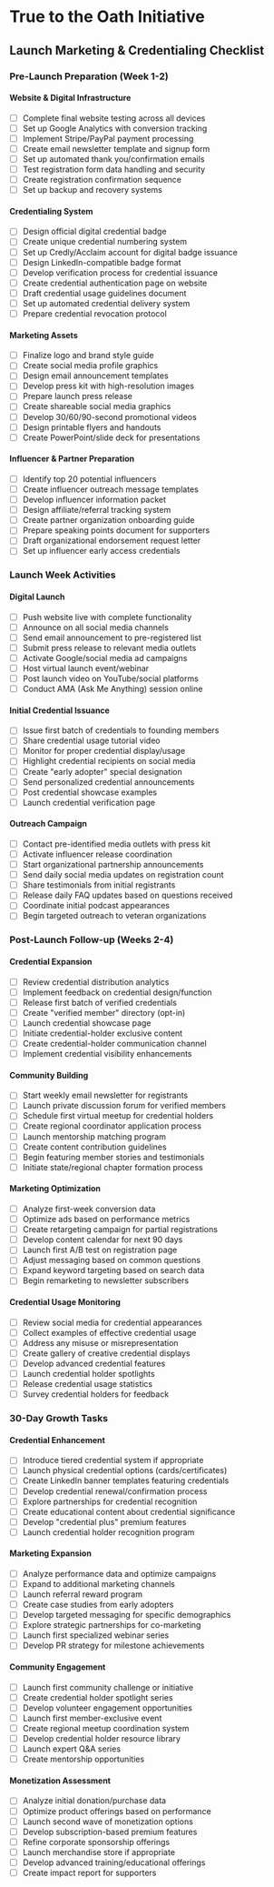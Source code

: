 # True to the Oath Initiative
## Launch Marketing & Credentialing Checklist

### Pre-Launch Preparation (Week 1-2)

#### Website & Digital Infrastructure
- [ ] Complete final website testing across all devices
- [ ] Set up Google Analytics with conversion tracking
- [ ] Implement Stripe/PayPal payment processing
- [ ] Create email newsletter template and signup form
- [ ] Set up automated thank you/confirmation emails
- [ ] Test registration form data handling and security
- [ ] Create registration confirmation sequence
- [ ] Set up backup and recovery systems

#### Credentialing System
- [ ] Design official digital credential badge
- [ ] Create unique credential numbering system 
- [ ] Set up Credly/Acclaim account for digital badge issuance
- [ ] Design LinkedIn-compatible badge format
- [ ] Develop verification process for credential issuance
- [ ] Create credential authentication page on website
- [ ] Draft credential usage guidelines document
- [ ] Set up automated credential delivery system
- [ ] Prepare credential revocation protocol

#### Marketing Assets
- [ ] Finalize logo and brand style guide
- [ ] Create social media profile graphics
- [ ] Design email announcement templates
- [ ] Develop press kit with high-resolution images
- [ ] Prepare launch press release
- [ ] Create shareable social media graphics
- [ ] Develop 30/60/90-second promotional videos
- [ ] Design printable flyers and handouts
- [ ] Create PowerPoint/slide deck for presentations

#### Influencer & Partner Preparation
- [ ] Identify top 20 potential influencers
- [ ] Create influencer outreach message templates
- [ ] Develop influencer information packet
- [ ] Design affiliate/referral tracking system
- [ ] Create partner organization onboarding guide
- [ ] Prepare speaking points document for supporters
- [ ] Draft organizational endorsement request letter
- [ ] Set up influencer early access credentials

### Launch Week Activities

#### Digital Launch
- [ ] Push website live with complete functionality
- [ ] Announce on all social media channels
- [ ] Send email announcement to pre-registered list
- [ ] Submit press release to relevant media outlets
- [ ] Activate Google/social media ad campaigns
- [ ] Host virtual launch event/webinar
- [ ] Post launch video on YouTube/social platforms
- [ ] Conduct AMA (Ask Me Anything) session online

#### Initial Credential Issuance
- [ ] Issue first batch of credentials to founding members
- [ ] Share credential usage tutorial video
- [ ] Monitor for proper credential display/usage
- [ ] Highlight credential recipients on social media
- [ ] Create "early adopter" special designation
- [ ] Send personalized credential announcements
- [ ] Post credential showcase examples
- [ ] Launch credential verification page

#### Outreach Campaign
- [ ] Contact pre-identified media outlets with press kit
- [ ] Activate influencer release coordination
- [ ] Start organizational partnership announcements
- [ ] Send daily social media updates on registration count
- [ ] Share testimonials from initial registrants
- [ ] Release daily FAQ updates based on questions received
- [ ] Coordinate initial podcast appearances
- [ ] Begin targeted outreach to veteran organizations

### Post-Launch Follow-up (Weeks 2-4)

#### Credential Expansion
- [ ] Review credential distribution analytics
- [ ] Implement feedback on credential design/function
- [ ] Release first batch of verified credentials
- [ ] Create "verified member" directory (opt-in)
- [ ] Launch credential showcase page
- [ ] Initiate credential-holder exclusive content
- [ ] Create credential-holder communication channel
- [ ] Implement credential visibility enhancements

#### Community Building
- [ ] Start weekly email newsletter for registrants
- [ ] Launch private discussion forum for verified members
- [ ] Schedule first virtual meetup for credential holders
- [ ] Create regional coordinator application process
- [ ] Launch mentorship matching program
- [ ] Create content contribution guidelines
- [ ] Begin featuring member stories and testimonials
- [ ] Initiate state/regional chapter formation process

#### Marketing Optimization
- [ ] Analyze first-week conversion data
- [ ] Optimize ads based on performance metrics
- [ ] Create retargeting campaign for partial registrations
- [ ] Develop content calendar for next 90 days
- [ ] Launch first A/B test on registration page
- [ ] Adjust messaging based on common questions
- [ ] Expand keyword targeting based on search data
- [ ] Begin remarketing to newsletter subscribers

#### Credential Usage Monitoring
- [ ] Review social media for credential appearances
- [ ] Collect examples of effective credential usage
- [ ] Address any misuse or misrepresentation
- [ ] Create gallery of creative credential displays
- [ ] Develop advanced credential features
- [ ] Launch credential holder spotlights
- [ ] Release credential usage statistics
- [ ] Survey credential holders for feedback

### 30-Day Growth Tasks

#### Credential Enhancement
- [ ] Introduce tiered credential system if appropriate
- [ ] Launch physical credential options (cards/certificates)
- [ ] Create LinkedIn banner templates featuring credentials
- [ ] Develop credential renewal/confirmation process
- [ ] Explore partnerships for credential recognition
- [ ] Create educational content about credential significance
- [ ] Develop "credential plus" premium features
- [ ] Launch credential holder recognition program

#### Marketing Expansion
- [ ] Analyze performance data and optimize campaigns
- [ ] Expand to additional marketing channels
- [ ] Launch referral reward program
- [ ] Create case studies from early adopters
- [ ] Develop targeted messaging for specific demographics
- [ ] Explore strategic partnerships for co-marketing
- [ ] Launch first specialized webinar series
- [ ] Develop PR strategy for milestone achievements

#### Community Engagement
- [ ] Launch first community challenge or initiative
- [ ] Create credential holder spotlight series
- [ ] Develop volunteer engagement opportunities
- [ ] Launch first member-exclusive event
- [ ] Create regional meetup coordination system
- [ ] Develop credential holder resource library
- [ ] Launch expert Q&A series
- [ ] Create mentorship opportunities

#### Monetization Assessment
- [ ] Analyze initial donation/purchase data
- [ ] Optimize product offerings based on performance
- [ ] Launch second wave of monetization options
- [ ] Develop subscription-based premium features
- [ ] Refine corporate sponsorship offerings
- [ ] Launch merchandise store if appropriate
- [ ] Develop advanced training/educational offerings
- [ ] Create impact report for supporters
